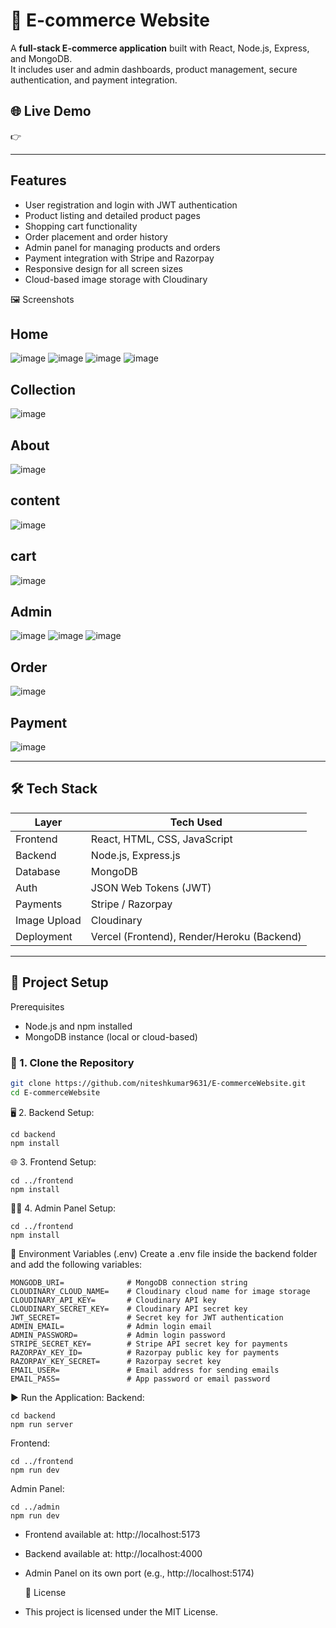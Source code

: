 # 🛒 E-commerce Website

A **full-stack E-commerce application** built with React, Node.js, Express, and MongoDB.  
It includes user and admin dashboards, product management, secure authentication, and payment integration.

## 🌐 Live Demo
👉 

---

##  Features

- User registration and login with JWT authentication
- Product listing and detailed product pages
- Shopping cart functionality
- Order placement and order history
- Admin panel for managing products and orders
- Payment integration with Stripe and Razorpay
- Responsive design for all screen sizes
- Cloud-based image storage with Cloudinary

🖼️ Screenshots
## Home
![image](https://github.com/user-attachments/assets/eaf2067a-688c-4731-8fc3-cbab0a0d9ecb) ![image](https://github.com/user-attachments/assets/160533cb-c66e-4397-8907-be1eabe48cd8)
![image](https://github.com/user-attachments/assets/3a1f4a0c-13f1-40d2-9546-2d86449bb789) ![image](https://github.com/user-attachments/assets/cc0a8132-00ba-49fb-8f70-fcf8aaf9335d)

## Collection
![image](https://github.com/user-attachments/assets/2456241c-7e88-4bd7-9640-639ebe9256ea) 

## About
![image](https://github.com/user-attachments/assets/7d3ed0cc-615b-42b0-91f4-71e4de7dc1dd)

## content
![image](https://github.com/user-attachments/assets/17079a27-8230-4539-bc17-0c1c151ae43a)

## cart
![image](https://github.com/user-attachments/assets/ff6b8690-52d9-4746-a61b-0ff38908e600)

## Admin 
![image](https://github.com/user-attachments/assets/01156466-136a-43f4-ab64-76b6812222ee)
![image](https://github.com/user-attachments/assets/f9dc317c-398d-4a0f-ba01-0d4db186a338)
![image](https://github.com/user-attachments/assets/82a1db85-6f49-4a3e-8359-462736ada06e)

## Order
![image](https://github.com/user-attachments/assets/07b5127d-6b34-4964-ab57-c5dc3c084d1f)

## Payment
![image](https://github.com/user-attachments/assets/2cd9a6a7-f141-4c43-8691-db67973e9219)

---

## 🛠️ Tech Stack

| Layer       | Tech Used                             |
|-------------|----------------------------------------|
| Frontend    | React, HTML, CSS, JavaScript           |
| Backend     | Node.js, Express.js                    |
| Database    | MongoDB                                |
| Auth        | JSON Web Tokens (JWT)                  |                             
| Payments    | Stripe / Razorpay                      |
| Image Upload| Cloudinary                             |
| Deployment  | Vercel (Frontend), Render/Heroku (Backend) |

---

## 🔧 Project Setup
Prerequisites
- Node.js and npm installed
- MongoDB instance (local or cloud-based)

### 📁 1. Clone the Repository

```bash
git clone https://github.com/niteshkumar9631/E-commerceWebsite.git
cd E-commerceWebsite
```
🖥️ 2. Backend Setup:
```
cd backend
npm install
```
🌐 3. Frontend Setup:
```
cd ../frontend
npm install
```
🧑‍💼 4. Admin Panel Setup:
```
cd ../frontend
npm install
```
🔐 Environment Variables (.env)
Create a .env file inside the backend folder and add the following variables:
```
MONGODB_URI=              # MongoDB connection string
CLOUDINARY_CLOUD_NAME=    # Cloudinary cloud name for image storage
CLOUDINARY_API_KEY=       # Cloudinary API key
CLOUDINARY_SECRET_KEY=    # Cloudinary API secret key
JWT_SECRET=               # Secret key for JWT authentication
ADMIN_EMAIL=              # Admin login email
ADMIN_PASSWORD=           # Admin login password
STRIPE_SECRET_KEY=        # Stripe API secret key for payments
RAZORPAY_KEY_ID=          # Razorpay public key for payments
RAZORPAY_KEY_SECRET=      # Razorpay secret key
EMAIL_USER=               # Email address for sending emails
EMAIL_PASS=               # App password or email password
```
▶️ Run the Application:
Backend:
```
cd backend
npm run server
```
Frontend:
```
cd ../frontend
npm run dev
```
Admin Panel:
```
cd ../admin
npm run dev
```
- Frontend available at: http://localhost:5173

- Backend available at: http://localhost:4000

- Admin Panel on its own port (e.g., http://localhost:5174)

  📝 License
- This project is licensed under the MIT License.

